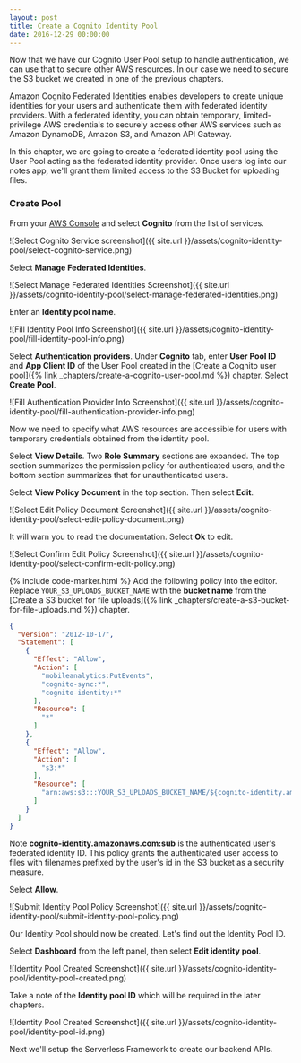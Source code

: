 ```yaml
---
layout: post
title: Create a Cognito Identity Pool
date: 2016-12-29 00:00:00
---
```


Now that we have our Cognito User Pool setup to handle authentication, we can use that to secure other AWS resources. In our case we need to secure the S3 bucket we created in one of the previous chapters.

Amazon Cognito Federated Identities enables developers to create unique identities for your users and authenticate them with federated identity providers. With a federated identity, you can obtain temporary, limited-privilege AWS credentials to securely access other AWS services such as Amazon DynamoDB, Amazon S3, and Amazon API Gateway.

In this chapter, we are going to create a federated identity pool using the User Pool acting as the federated identity provider. Once users log into our notes app, we'll grant them limited access to the S3 Bucket for uploading files.

### Create Pool

From your [AWS Console](https://console.aws.amazon.com) and select **Cognito** from the list of services.

![Select Cognito Service screenshot]({{ site.url }}/assets/cognito-identity-pool/select-cognito-service.png)

Select **Manage Federated Identities**.

![Select Manage Federated Identities Screenshot]({{ site.url }}/assets/cognito-identity-pool/select-manage-federated-identities.png)

Enter an **Identity pool name**.

![Fill Identity Pool Info Screenshot]({{ site.url }}/assets/cognito-identity-pool/fill-identity-pool-info.png)

Select **Authentication providers**. Under **Cognito** tab, enter **User Pool ID** and **App Client ID** of the User Pool created in the [Create a Cognito user pool]({% link _chapters/create-a-cognito-user-pool.md %}) chapter. Select **Create Pool**.

![Fill Authentication Provider Info Screenshot]({{ site.url }}/assets/cognito-identity-pool/fill-authentication-provider-info.png)

Now we need to specify what AWS resources are accessible for users with temporary credentials obtained from the identity pool.

Select **View Details**. Two **Role Summary** sections are expanded. The top section summarizes the permission policy for authenticated users, and the bottom section summarizes that for unauthenticated users.

Select **View Policy Document** in the top section. Then select **Edit**.

![Select Edit Policy Document Screenshot]({{ site.url }}/assets/cognito-identity-pool/select-edit-policy-document.png)

It will warn you to read the documentation. Select **Ok** to edit.

![Select Confirm Edit Policy Screenshot]({{ site.url }}/assets/cognito-identity-pool/select-confirm-edit-policy.png)

{% include code-marker.html %} Add the following policy into the editor. Replace `YOUR_S3_UPLOADS_BUCKET_NAME` with the **bucket name** from the [Create a S3 bucket for file uploads]({% link _chapters/create-a-s3-bucket-for-file-uploads.md %}) chapter.

``` json
{
  "Version": "2012-10-17",
  "Statement": [
    {
      "Effect": "Allow",
      "Action": [
        "mobileanalytics:PutEvents",
        "cognito-sync:*",
        "cognito-identity:*"
      ],
      "Resource": [
        "*"
      ]
    },
    {
      "Effect": "Allow",
      "Action": [
        "s3:*"
      ],
      "Resource": [
        "arn:aws:s3:::YOUR_S3_UPLOADS_BUCKET_NAME/${cognito-identity.amazonaws.com:sub}*"
      ]
    }
  ]
}
```

Note **cognito-identity.amazonaws.com:sub** is the authenticated user's federated identity ID. This policy grants the authenticated user access to files with filenames prefixed by the user's id in the S3 bucket as a security measure.

Select **Allow**.

![Submit Identity Pool Policy Screenshot]({{ site.url }}/assets/cognito-identity-pool/submit-identity-pool-policy.png)

Our Identity Pool should now be created. Let's find out the Identity Pool ID.

Select **Dashboard** from the left panel, then select **Edit identity pool**.

![Identity Pool Created Screenshot]({{ site.url }}/assets/cognito-identity-pool/identity-pool-created.png)

Take a note of the **Identity pool ID** which will be required in the later chapters.

![Identity Pool Created Screenshot]({{ site.url }}/assets/cognito-identity-pool/identity-pool-id.png)

Next we'll setup the Serverless Framework to create our backend APIs.

